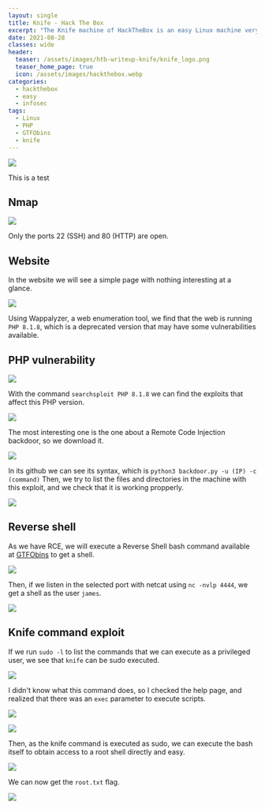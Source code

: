 ```yaml
---
layout: single
title: Knife - Hack The Box
excerpt: "The Knife machine of HackTheBox is an easy Linux machine very useful to understand basic concepts about enumeration, and how to stablish a simple reverse shell. It is also helpful to understand the escalation of privileges using GTFObins."
date: 2021-08-28
classes: wide
header:
  teaser: /assets/images/htb-writeup-knife/knife_logo.png
  teaser_home_page: true
  icon: /assets/images/hackthebox.webp
categories:
  - hackthebox
  - easy
  - infosec
tags:  
  - Linux
  - PHP
  - GTFObins
  - knife
---
```


![](/assets/images/htb-writeup-knife/knife_logo.png)

This is a test

## Nmap

![](/assets/images/htb-writeup-knife/knife1.png)

Only the ports 22 (SSH) and 80 (HTTP) are open.

## Website

In the website we will see a simple page with nothing interesting at a glance.

![](/assets/images/htb-writeup-knife/knife2.png)

Using Wappalyzer, a web enumeration tool, we find that the web is running `PHP 8.1.8`, which is a deprecated version that may have some vulnerabilities available.

## PHP vulnerability

![](/assets/images/htb-writeup-knife/knife3.png)

With the command `searchsploit PHP 8.1.8` we can find the exploits that affect this PHP version.

![](/assets/images/htb-writeup-knife/knife4.png)

The most interesting one is the one about a Remote Code Injection backdoor, so we download it.

![](/assets/images/htb-writeup-knife/knife6.png)

In its github we can see its syntax, which is `python3 backdoor.py -u (IP) -c (command)`
Then, we try to list the files and directories in the machine with this exploit, and we check that it is working propperly.

![](/assets/images/htb-writeup-knife/knife9.png)

## Reverse shell

As we have RCE, we will execute a Reverse Shell bash command available at [GTFObins](https://gtfobins.github.io/) to get a shell.

![](/assets/images/htb-writeup-knife/knife11.png)

Then, if we listen in the selected port with netcat using `nc -nvlp 4444`, we get a shell as the user `james`.

![](/assets/images/htb-writeup-knife/knife12.png)

## Knife command exploit

If we run `sudo -l` to list the commands that we can execute as a privileged user, we see that `knife` can be sudo executed.

![](/assets/images/htb-writeup-knife/knife13.png)

I didn't know what this command does, so I checked the help page, and realized that there was an `exec` parameter to execute scripts.

![](/assets/images/htb-writeup-knife/knife14.png)

![](/assets/images/htb-writeup-knife/knife15.png)

Then, as the knife command is executed as sudo, we can execute the bash itself to obtain access to a root shell directly and easy.

![](/assets/images/htb-writeup-knife/knife16.png)

We can now get the `root.txt` flag.

![](/assets/images/htb-writeup-knife/knife17.png)
